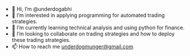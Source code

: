 - 👋 Hi, I’m @underdogabhi
- 👀 I’m interested in applying programming for automated trading strategies. 
- 🌱 I’m currently learning technical analysis and using python for finance. 
- 💞️ I’m looking to collaborate on trading strategies and how to deploy these trading strategies. 
- 📫 How to reach me underdogmunger@gmail.com

<!---
underdogabhi/underdogabhi is a ✨ special ✨ repository because its `README.md` (this file) appears on your GitHub profile.
You can click the Preview link to take a look at your changes.
--->
